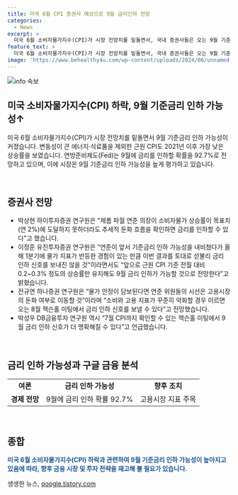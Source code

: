 ```yaml
---
title: 미국 6월 CPI 증권사 예상으로 9월 금리인하 전망
categories:
  - News
excerpt: >
  미국 6월 소비자물가지수(CPI)가 시장 전망치를 밑돌면서, 국내 증권사들은 오는 9월 기준금리 인하 가능성을 높게 평가했다. 미국 노동부 발표에 따르면 CPI는 0.1% 하락하여 4년 만에 최저를 기록했고, 연방준비제도(Fed)는 9월에 금리를 인하할 확률을 92.7%로 전망했다. 전문가들은 둔화된 물가 상승률과 고용시장 여건을 감안해 9월 금리 인하 가능성이 크다고 판단했다. 이러한 상황은 잭슨홀 미팅에서 9월 금리 인하 신호가 더 명확해질 수 있다는 전망을 이끌어내고 있다.
feature_text: >
  미국 6월 소비자물가지수(CPI)가 시장 전망치를 밑돌면서, 국내 증권사들은 오는 9월 기준금리 인하 가능성을 높게 평가했다. 미국 노동부 발표에 따르면 CPI는 0.1% 하락하여 4년 만에 최저를 기록했고, 연방준비제도(Fed)는 9월에 금리를 인하할 확률을 92.7%로 전망했다. 전문가들은 둔화된 물가 상승률과 고용시장 여건을 감안해 9월 금리 인하 가능성이 크다고 판단했다. 이러한 상황은 잭슨홀 미팅에서 9월 금리 인하 신호가 더 명확해질 수 있다는 전망을 이끌어내고 있다.
image: 'https://www.behealthy4u.com/wp-content/uploads/2024/06/unnamed-file.png'
---
```


<p><img src="https://www.behealthy4u.com/wp-content/uploads/2024/06/unnamed-file.png" alt="info 속보" /></p>

<h2 data-ke-size="size26">미국 소비자물가지수(CPI) 하락, 9월 기준금리 인하 가능성↑</h2>

<p>미국 6월 소비자물가지수(CPI)가 시장 전망치를 밑돌면서 9월 기준금리 인하 가능성이 커졌습니다. 변동성이 큰 에너지·식료품을 제외한 근원 CPI도 2021년 이후 가장 낮은 상승률을 보였습니다. 연방준비제도(Fed)는 9월에 금리를 인하할 확률을 92.7%로 전망하고 있으며, 이에 시장은 9월 기준금리 인하 가능성을 높게 평가하고 있습니다.</p>

<p data-ke-size="size16">&nbsp;</p>

<h2 data-ke-size="size24">증권사 전망</h2>

<ul>
  <li>박상현 하이투자증권 연구원은 "제롬 파월 연준 의장이 소비자물가 상승률이 목표치(연 2%)에 도달하지 못하더라도 추세적 둔화 흐름을 확인하면 금리를 인하할 수 있다"고 했습니다.</li>
  <li>이정훈 유진투자증권 연구원은 “연준이 앞서 기준금리 인하 가능성을 내비쳤다가 올해 1분기에 물가 지표가 반등한 경험이 있는 만큼 이번 결과를 토대로 섣불리 금리 인하 신호를 보내진 않을 것”이라면서도 “앞으로 근원 CPI 기준 전월 대비 0.2~0.3% 정도의 상승률만 유지해도 9월 금리 인하가 가능할 것으로 전망한다”고 밝혔습니다.</li>
  <li>전규연 하나증권 연구원은 “물가 안정이 담보된다면 연준 위원들의 시선은 고용시장의 둔화 여부로 이동할 것”이라며 “소비와 고용 지표가 꾸준히 악화할 경우 이르면 오는 8월 잭슨홀 미팅에서 금리 인하 신호를 보낼 수 있다”고 전망했습니다.</li>
  <li>박성우 DB금융투자 연구원 역시 “7월 CPI까지 확인할 수 있는 잭슨홀 미팅에서 9월 금리 인하 신호가 더 명확해질 수 있다”고 언급했습니다.</li>
</ul>

<p data-ke-size="size16">&nbsp;</p>

<h2 data-ke-size="size24">금리 인하 가능성과 구글 금융 분석</h2>

<table>
  <tr>
    <td style="text-align: center; height: 17px;"><b>여론</b></td>
    <td style="text-align: center; height: 17px;"><b>금리 인하 가능성</b></td>
    <td style="text-align: center; height: 17px;"><b>향후 조치</b></td>
  </tr>
  <tr>
    <td style="text-align: center; height: 17px;"><b>경제 전망</b></td>
    <td style="text-align: center; height: 17px;">9월에 금리 인하 확률 92.7%</td>
    <td style="text-align: center; height: 17px;">고용시장 지표 주목</td>
  </tr>
</table>

<p data-ke-size="size16">&nbsp;</p>

<h2 data-ke-size="size24">종합</h2>

<p><b><span style="color: #1a5490;">미국 6월 소비자물가지수(CPI) 하락과 관련하여 9월 기준금리 인하 가능성이 높아지고 있음에 따라, 향후 금융 시장 및 투자 전략을 재고해 볼 필요가 있습니다.</span></b></p>
생생한 뉴스, <a href="https://qoogle.tistory.com" rel="dofollow">qoogle.tistory.com</a>


